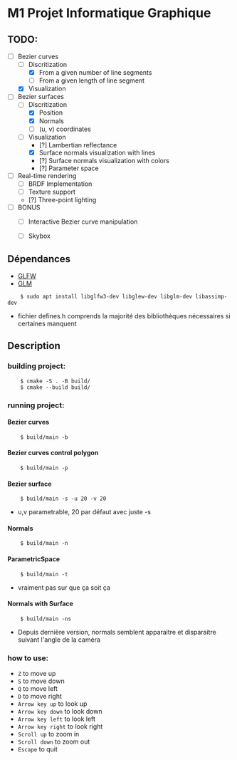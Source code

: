 # M1 Projet Informatique Graphique

## TODO:
- [ ] Bezier curves
    - [ ] Discritization
        - [x] From a given number of line segments
        - [ ] From a given length of line segment
    - [x] Visualization
- [ ] Bezier surfaces
    - [ ] Discritization
        - [x] Position
        - [x] Normals
        - [ ] (u, v) coordinates
    - [ ] Visualization
        - [?] Lambertian reflectance
        - [x] Surface normals visualization with lines
        - [?] Surface normals visualization with colors
        - [?] Parameter space
- [ ] Real-time rendering
    - [ ] BRDF Implementation
    - [ ] Texture support
    - [?] Three-point lighting
- [ ] BONUS
    - [ ] Interactive Bezier curve manipulation
    - [ ] Skybox


## Dépendances

-   [GLFW](https://www.glfw.org/)
-   [GLM](https://glm.g-truc.net/0.9.9/index.html)

```shell
    $ sudo apt install libglfw3-dev libglew-dev libglm-dev libassimp-dev
```

- fichier defines.h comprends la majorité des bibliothèques nécessaires si certaines manquent

## Description

### building project:
```shell
    $ cmake -S . -B build/
    $ cmake --build build/
```

### running project:

#### Bezier curves
```shell
    $ build/main -b
```
#### Bezier curves control polygon
```shell
    $ build/main -p
```
#### Bezier surface
```shell
    $ build/main -s -u 20 -v 20 
```
- u,v parametrable, 20 par défaut avec juste -s

#### Normals
```shell
    $ build/main -n 
```

#### ParametricSpace
```shell
    $ build/main -t 
```
- vraiment pas sur que ça soit ça

#### Normals with Surface
```shell
    $ build/main -ns
```
- Depuis dernière version, normals semblent apparaitre et disparaitre suivant l'angle de la caméra
### how to use:
-   `Z` to move up
-   `S` to move down
-   `Q` to move left
-   `D` to move right
-   `Arrow key up` to look up
-   `Arrow key down` to look down
-   `Arrow key left` to look left
-   `Arrow key right` to look right
-   `Scroll up` to zoom in
-   `Scroll down` to zoom out
-   `Escape` to quit



